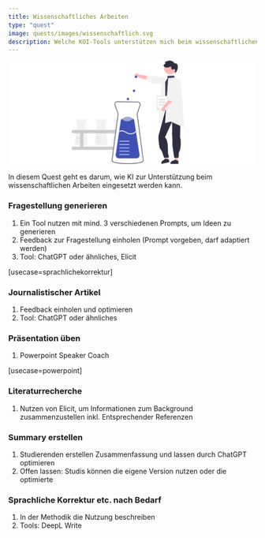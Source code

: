 ```yaml
---
title: Wissenschaftliches Arbeiten
type: "quest"
image: quests/images/wissenschaftlich.svg
description: Welche KOI-Tools unterstützen mich beim wissenschaftlichen Arbeiten? 
---
```


![Wissenschaftliches Arbeiten](images/wissenschaftlich.svg)

In diesem Quest geht es darum, wie KI zur Unterstützung beim wissenschaftlichen Arbeiten eingesetzt werden kann. 

###	Fragestellung generieren
1.	Ein Tool nutzen mit mind. 3 verschiedenen Prompts, um Ideen zu generieren
2.	Feedback zur Fragestellung einholen (Prompt vorgeben, darf adaptiert werden)
3.	Tool: ChatGPT oder ähnliches, Elicit

[usecase=sprachlichekorrektur]

###	Journalistischer Artikel

1.	Feedback einholen und optimieren
2.	Tool: ChatGPT oder ähnliches

### Präsentation üben

1.	Powerpoint Speaker Coach 

[usecase=powerpoint]

### Literaturrecherche

1.	Nutzen von Elicit, um Informationen zum Background zusammenzustellen inkl. Entsprechender Referenzen

### Summary erstellen

1.	Studierenden erstellen Zusammenfassung und lassen durch ChatGPT optimieren
2.	Offen lassen: Studis können die eigene Version nutzen oder die optimierte

### Sprachliche Korrektur etc. nach Bedarf

1.	In der Methodik die Nutzung beschreiben
2.	Tools: DeepL Write




